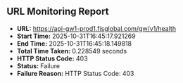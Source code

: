 ## URL Monitoring Report

- **URL:** https://api-gw1-prod1.fisglobal.com/gw/v1/health
- **Start Time:** 2025-10-31T16:45:17.921269
- **End Time:** 2025-10-31T16:45:18.149818
- **Total Time Taken:** 0.228549 seconds
- **HTTP Status Code:** 403
- **Status:** Failure
- **Failure Reason:** HTTP Status Code: 403
